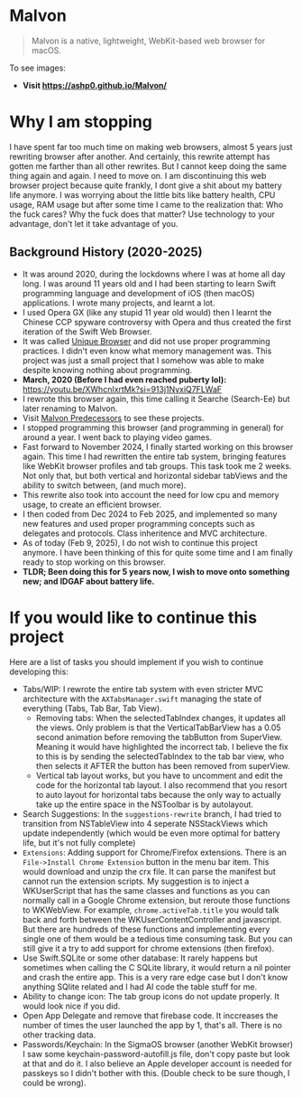 # Malvon
> Malvon is a native, lightweight, WebKit-based web browser for macOS.

To see images:
- **Visit https://ashp0.github.io/Malvon/**

# Why I am stopping
I have spent far too much time on making web browsers, almost 5 years just rewriting browser after another. And certainly, this rewrite attempt has gotten me farther than all other rewrites. But I cannot keep doing the same thing again and again. I need to move on. I am discontinuing this web browser project because quite frankly, I dont give a shit about my battery life anymore. I was worrying about the little bits like battery health, CPU usage, RAM usage but after some time I came to the realization that: Who the fuck cares? Why the fuck does that matter? Use technology to your advantage, don't let it take advantage of you.


## Background History (2020-2025)
- It was around 2020, during the lockdowns where I was at home all day long. I was around 11 years old and I had been starting to learn Swift programming language and development of iOS (then macOS) applications. I wrote many projects, and learnt a lot.
- I used Opera GX (like any stupid 11 year old would) then I learnt the Chinese CCP spyware controversy with Opera and thus created the first iteration of the Swift Web Browser.
- It was called [Unique Browser](https://github.com/ashp0/CocoaMalvonPredecessors/tree/main/Unique%20Browser) and did not use proper programming practices. I didn't even know what memory management was. This project was just a small project that I somehow was able to make despite knowing nothing about programming.
- **March, 2020 (Before I had even reached puberty lol):** https://youtu.be/XWhcnIxrtMk?si=913j1NyxiQ7FLWaF
- I rewrote this browser again, this time calling it Searche (Search-Ee) but later renaming to Malvon.
- Visit [Malvon Predecessors](https://github.com/ashp0/CocoaMalvonPredecessors) to see these projects.
- I stopped programming this browser (and programming in general) for around a year. I went back to playing video games.
- Fast forward to November 2024, I finally started working on this browser again. This time I had rewritten the entire tab system, bringing features like WebKit browser profiles and tab groups. This task took me 2 weeks. Not only that, but both vertical and horizontal sidebar tabViews and the ability to switch between, (and much more).
- This rewrite also took into account the need for low cpu and memory usage, to create an efficient browser.
- I then coded from Dec 2024 to Feb 2025, and implemented so many new features and used proper programming concepts such as delegates and protocols. Class inheritence and MVC architecture.
- As of today (Feb 9, 2025), I do not wish to continue this project anymore. I have been thinking of this for quite some time and I am finally ready to stop working on this browser. 
- **TLDR; Been doing this for 5 years now, I wish to move onto something new; and IDGAF about battery life.**

# If you would like to continue this project
Here are a list of tasks you should implement if you wish to continue developing this:
- Tabs/WIP: I rewrote the entire tab system with even stricter MVC architecture with the `AXTabsManager.swift` managing the state of everything (Tabs, Tab Bar, Tab View).
    - Removing tabs: When the selectedTabIndex changes, it updates all the views. Only problem is that the VerticalTabBarView has a 0.05 second animation before removing the tabButton from SuperView. Meaning it would have highlighted the incorrect tab. I believe the fix to this is by sending the selectedTabIndex to the tab bar view, who then selects it AFTER the button has been removed from superView.
    - Vertical tab layout works, but you have to uncomment and edit the code for the horizontal tab layout. I also recommend that you resort to auto layout for horizontal tabs because the only way to actually take up the entire space in the NSToolbar is by autolayout. 
- Search Suggestions: In the `suggestions-rewrite` branch, I had tried to transition from NSTableView into 4 seperate NSStackViews which update independently (which would be even more optimal for battery life, but it's not fully complete)
- `Extensions`: Adding support for Chrome/Firefox extensions. There is an `File->Install Chrome Extension` button in the menu bar item. This would download and unzip the crx file. It can parse the manifest but cannot run the extension scripts. My suggestion is to inject a WKUserScript that has the same classes and functions as you can normally call in a Google Chrome extension, but reroute those functions to WKWebView. For example, `chrome.activeTab.title` you would talk back and forth between the WKUserContentController and javascript. But there are hundreds of these functions and implementing every single one of them would be a tedious time consuming task. But you can still give it a try to add support for chrome extensions (then firefox).
- Use Swift.SQLite or some other database: It rarely happens but sometimes when calling the C SQLite library, it would return a nil pointer and crash the entire app. This is a very rare edge case but I don't know anything SQlite related and I had AI code the table stuff for me.
- Ability to change icon: The tab group icons do not update properly. It would look nice if you did.
- Open App Delegate and remove that firebase code. It inccreases the number of times the user launched the app by 1, that's all. There is no other tracking data.
- Passwords/Keychain: In the SigmaOS browser (another WebKit browser) I saw some keychain-password-autofill.js file, don't copy paste but look at that and do it. I also believe an Apple developer account is needed for passkeys so I didn't bother with this. (Double check to be sure though, I could be wrong).
